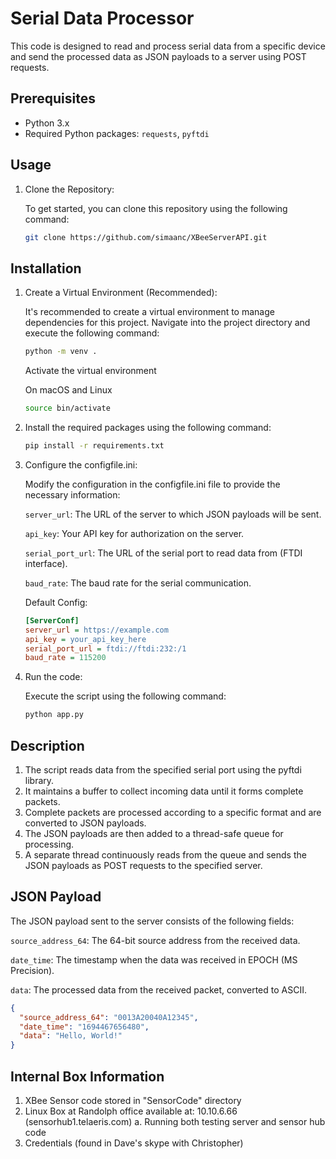 # Serial Data Processor

This code is designed to read and process serial data from a specific device and send the processed data as JSON payloads to a server using POST requests.

## Prerequisites

- Python 3.x
- Required Python packages: `requests`, `pyftdi`

## Usage

1. Clone the Repository:

    To get started, you can clone this repository using the following command:
    ```bash
    git clone https://github.com/simaanc/XBeeServerAPI.git
    ```
## Installation

1. Create a Virtual Environment (Recommended):

    It's recommended to create a virtual environment to manage dependencies for this project. Navigate into the project directory and execute the following command:

    ```bash
    python -m venv .
    ```
    Activate the virtual environment
    
    On macOS and Linux
    ```bash
    source bin/activate
    ```
2. Install the required packages using the following command:

    ```bash
    pip install -r requirements.txt
    ```
3. Configure the configfile.ini:

    Modify the configuration in the configfile.ini file to provide the necessary information:

    `server_url`: The URL of the server to which JSON payloads will be sent.
    
    `api_key`: Your API key for authorization on the server.
    
    `serial_port_url`: The URL of the serial port to read data from (FTDI interface).
    
    `baud_rate`: The baud rate for the serial communication.

    Default Config:

    ```ini
    [ServerConf]
    server_url = https://example.com
    api_key = your_api_key_here
    serial_port_url = ftdi://ftdi:232:/1
    baud_rate = 115200
    ```
4. Run the code:

    Execute the script using the following command:
    ```bash
    python app.py
    ```

## Description

1. The script reads data from the specified serial port using the pyftdi library.
2. It maintains a buffer to collect incoming data until it forms complete packets.
3. Complete packets are processed according to a specific format and are converted to JSON payloads.
4. The JSON payloads are then added to a thread-safe queue for processing.
5. A separate thread continuously reads from the queue and sends the JSON payloads as POST requests to the specified server.

## JSON Payload

The JSON payload sent to the server consists of the following fields:

`source_address_64`: The 64-bit source address from the received data.

`date_time`: The timestamp when the data was received in EPOCH (MS Precision).

`data`: The processed data from the received packet, converted to ASCII.

```json
{
  "source_address_64": "0013A20040A12345",
  "date_time": "1694467656480",
  "data": "Hello, World!"
}
```

## Internal Box Information

1. XBee Sensor code stored in "SensorCode" directory
2. Linux Box at Randolph office available at: 10.10.6.66 (sensorhub1.telaeris.com)
    a. Running both testing server and sensor hub code
3. Credentials (found in Dave's skype with Christopher)    